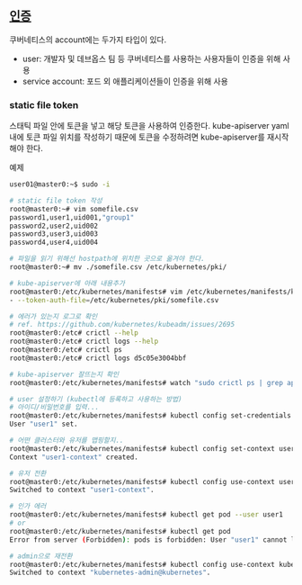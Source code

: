 ## [인증](https://kubernetes.io/docs/reference/access-authn-authz/authentication/)

쿠버네티스의 account에는 두가지 타입이 있다.

- user: 개발자 및 데브옵스 팀 등 쿠버네티스를 사용하는 사용자들이 인증을 위해 사용
- service account: 포드 외 애플리케이션들이 인증을 위해 사용

### static file token

스태틱 파일 안에 토큰을 넣고 해당 토큰을 사용하여 인증한다. kube-apiserver yaml 내에 토큰 파일 위치를 작성하기 때문에 토큰을 수정하려면 kube-apiserver를 재시작해야 한다.

예제

```bash
user01@master0:~$ sudo -i

# static file token 작성
root@master0:~# vim somefile.csv
password1,user1,uid001,"group1"
password2,user2,uid002
password3,user3,uid003
password4,user4,uid004

# 파일을 읽기 위해선 hostpath에 위치한 곳으로 옮겨야 한다.
root@master0:~# mv ./somefile.csv /etc/kubernetes/pki/

# kube-apiserver에 아래 내용추가
root@master0:/etc/kubernetes/manifests# vim /etc/kubernetes/manifests/kube-apiserver.yaml
- --token-auth-file=/etc/kubernetes/pki/somefile.csv

# 에러가 있는지 로그로 확인
# ref. https://github.com/kubernetes/kubeadm/issues/2695
root@master0:/etc# crictl --help
root@master0:/etc# crictl logs --help
root@master0:/etc# crictl ps
root@master0:/etc# crictl logs d5c05e3004bbf

# kube-apiserver 잘뜨는지 확인
root@master0:/etc/kubernetes/manifests# watch "sudo crictl ps | grep api"

# user 설정하기 (kubectl에 등록하고 사용하는 방법)
# 아이디/비밀번호를 입력...
root@master0:/etc/kubernetes/manifests# kubectl config set-credentials user1 --token=password1
User "user1" set.

# 어떤 클러스터와 유저를 맵핑할지..
root@master0:/etc/kubernetes/manifests# kubectl config set-context user1-context --cluster=kubernetes --namespace=frontend --user=user1
Context "user1-context" created.

# 유저 전환
root@master0:/etc/kubernetes/manifests# kubectl config use-context user1-context
Switched to context "user1-context".

# 인가 에러
root@master0:/etc/kubernetes/manifests# kubectl get pod --user user1
# or
root@master0:/etc/kubernetes/manifests# kubectl get pod
Error from server (Forbidden): pods is forbidden: User "user1" cannot list resource "pods" in API group "" in the namespace "frontend"

# admin으로 재전환
root@master0:/etc/kubernetes/manifests# kubectl config use-context kubernetes-admin@kubernetes
Switched to context "kubernetes-admin@kubernetes".

```
